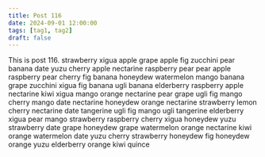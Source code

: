```yaml
---
title: Post 116
date: 2024-09-01 12:00:00
tags: [tag1, tag2]
draft: false
---
```

This is post 116.
strawberry
xigua
apple
grape
apple
fig
zucchini
pear
banana
date
yuzu
cherry
apple
nectarine
raspberry
pear
pear
apple
raspberry
pear
cherry
fig
banana
honeydew
watermelon
mango
banana
grape
zucchini
xigua
fig
banana
ugli
banana
elderberry
raspberry
apple
nectarine
kiwi
xigua
mango
orange
nectarine
pear
grape
ugli
fig
mango
cherry
mango
date
nectarine
honeydew
orange
nectarine
strawberry
lemon
cherry
nectarine
date
tangerine
ugli
fig
mango
ugli
tangerine
elderberry
xigua
pear
mango
strawberry
raspberry
cherry
xigua
honeydew
yuzu
strawberry
date
grape
honeydew
grape
watermelon
orange
nectarine
kiwi
orange
watermelon
date
yuzu
cherry
strawberry
honeydew
fig
honeydew
orange
yuzu
elderberry
orange
kiwi
quince
